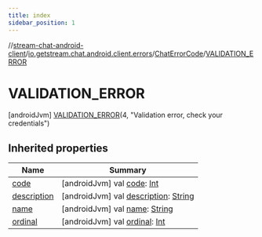 ```yaml
---
title: index
sidebar_position: 1
---
```

//[stream-chat-android-client](../../../../index.md)/[io.getstream.chat.android.client.errors](../../index.md)/[ChatErrorCode](../index.md)/[VALIDATION_ERROR](index.md)



# VALIDATION_ERROR  
 [androidJvm] [VALIDATION_ERROR](index.md)(4, "Validation error, check your credentials")  
   


## Inherited properties  
  
|  Name |  Summary | 
|---|---|
| <a name="io.getstream.chat.android.client.errors/ChatErrorCode.VALIDATION_ERROR/code/#/PointingToDeclaration/"></a>[code](code.md)| <a name="io.getstream.chat.android.client.errors/ChatErrorCode.VALIDATION_ERROR/code/#/PointingToDeclaration/"></a> [androidJvm] val [code](code.md): [Int](https://kotlinlang.org/api/latest/jvm/stdlib/kotlin/-int/index.html)   <br/>|
| <a name="io.getstream.chat.android.client.errors/ChatErrorCode.VALIDATION_ERROR/description/#/PointingToDeclaration/"></a>[description](description.md)| <a name="io.getstream.chat.android.client.errors/ChatErrorCode.VALIDATION_ERROR/description/#/PointingToDeclaration/"></a> [androidJvm] val [description](description.md): [String](https://kotlinlang.org/api/latest/jvm/stdlib/kotlin/-string/index.html)   <br/>|
| <a name="io.getstream.chat.android.client.errors/ChatErrorCode.VALIDATION_ERROR/name/#/PointingToDeclaration/"></a>[name](name.md)| <a name="io.getstream.chat.android.client.errors/ChatErrorCode.VALIDATION_ERROR/name/#/PointingToDeclaration/"></a> [androidJvm] val [name](name.md): [String](https://kotlinlang.org/api/latest/jvm/stdlib/kotlin/-string/index.html)   <br/>|
| <a name="io.getstream.chat.android.client.errors/ChatErrorCode.VALIDATION_ERROR/ordinal/#/PointingToDeclaration/"></a>[ordinal](ordinal.md)| <a name="io.getstream.chat.android.client.errors/ChatErrorCode.VALIDATION_ERROR/ordinal/#/PointingToDeclaration/"></a> [androidJvm] val [ordinal](ordinal.md): [Int](https://kotlinlang.org/api/latest/jvm/stdlib/kotlin/-int/index.html)   <br/>|

